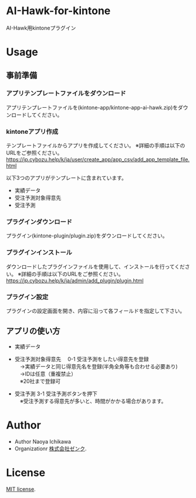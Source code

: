 # AI-Hawk-for-kintone
AI-Hawk用kintoneプラグイン

# Usage
## 事前準備
### アプリテンプレートファイルをダウンロード
アプリテンプレートファイルを(kintone-app/kintone-app-ai-hawk.zip)をダウンロードしてください。

### kintoneアプリ作成
テンプレートファイルからアプリを作成してください。
※詳細の手順は以下のURLをご参照ください。
https://jp.cybozu.help/k/ja/user/create_app/app_csv/add_app_template_file.html

以下3つのアプリがテンプレートに含まれています。
- 実績データ
- 受注予測対象得意先
- 受注予測

### プラグインダウンロード
プラグイン(kintone-plugin/plugin.zip)をダウンロードしてください。

### プラグインインストール
ダウンロードしたプラグインファイルを使用して、インストールを行ってください。
※詳細の手順は以下のURLをご参照ください。
https://jp.cybozu.help/k/ja/admin/add_plugin/plugin.html

### プラグイン設定
プラグインの設定画面を開き、内容に沿って各フィールドを指定して下さい。

## アプリの使い方
- 実績データ

- 受注予測対象得意先
　0-1 受注予測をしたい得意先を登録  
　→実績データと同じ得意先名を登録(半角全角等も合わせる必要あり)  
　→IDは任意（重複禁止）  
　※20社まで登録可

- 受注予測
  3-1 受注予測ボタンを押下  
　※受注予測する得意先が多いと、時間がかかる場合があります。  

# Author
- Author Naoya Ichikawa
- Organizationr [株式会社ゼンク](https://zenk.co.jp/).

# License
[MIT license](https://opensource.org/license/MIT).
